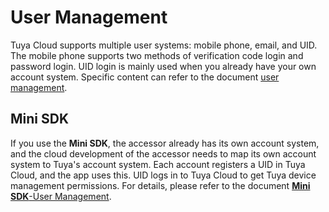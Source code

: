 # User Management



Tuya Cloud supports multiple user systems: mobile phone, email, and UID. The mobile phone supports two methods of verification code login and password login. UID login is mainly used when you already have your own account system. Specific content can refer to the document [user management](https://tuyainc.github.io/tuyasmart_home_android_sdk_doc/en/resource/User.html).



## Mini SDK

If you use the **Mini SDK**, the accessor already has its own account system, and the cloud development of the accessor needs to map its own account system to Tuya's account system. Each account registers a UID in Tuya Cloud, and the app uses this. UID logs in to Tuya Cloud to get Tuya device management permissions. For details, please refer to the document [**Mini SDK**-User Management](https://docs.tuya.com/en/iot/open-api/api-list/api/user-management).